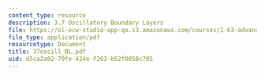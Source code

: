 ```yaml
---
content_type: resource
description: 3.7 Oscillatory Boundary Layers
file: https://ol-ocw-studio-app-qa.s3.amazonaws.com/courses/1-63-advanced-fluid-dynamics-of-the-environment-fall-2002/d5ca2a0279fe424ef263b52f0058c705_37oscill_BL.pdf
file_type: application/pdf
resourcetype: Document
title: 37oscill_BL.pdf
uid: d5ca2a02-79fe-424e-f263-b52f0058c705
---
```

